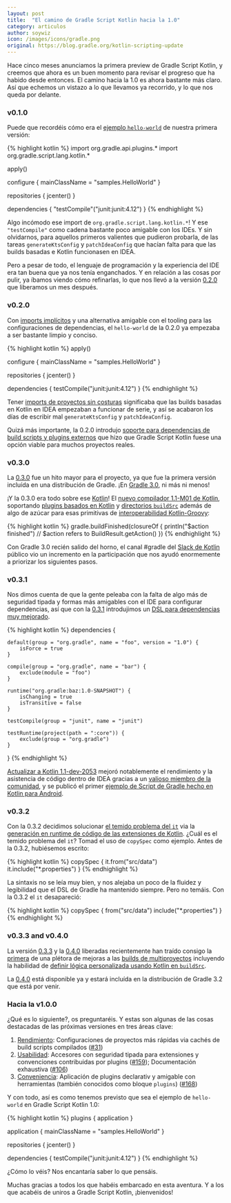 ```yaml
---
layout: post
title:  "El camino de Gradle Script Kotlin hacia la 1.0"
category: articulos
author: soywiz
icon: /images/icons/gradle.png
original: https://blog.gradle.org/kotlin-scripting-update
---
```


Hace cinco meses anunciamos la primera preview de Gradle Script Kotlin,
y creemos que ahora es un buen momento para revisar el progreso que ha
habido desde entonces. El camino hacia la 1.0 es ahora bastante más claro.
Así que echemos un vistazo a lo que llevamos ya recorrido, y lo que nos
queda por delante.

### v0.1.0

Puede que recordéis cómo era el [ejemplo `hello-world`](https://github.com/gradle/gradle-script-kotlin/blob/cc14d3/samples/hello-world/build.gradle.kts)
de nuestra primera versión:

{% highlight kotlin %}
import org.gradle.api.plugins.*
import org.gradle.script.lang.kotlin.*

apply<ApplicationPlugin>()

configure<ApplicationPluginConvention> {
    mainClassName = "samples.HelloWorld"
}

repositories {
    jcenter()
}

dependencies {
    "testCompile"("junit:junit:4.12")
}
{% endhighlight %}

Algo incómodo ese import de `org.gradle.script.lang.kotlin.*`!
Y ese `"testCompile"` como cadena bastante poco amigable con los IDEs.
Y sin olvidarnos, para aquellos primeros valientes que pudieron probarla,
de las tareas `generateKtsConfig` y `patchIdeaConfig` que hacían falta
para que las builds basadas e Kotlin funcionasen en IDEA.

Pero a pesar de todo, el lenguaje de programación y la experiencia del IDE
era tan buena que ya nos tenía enganchados. Y en relación a las cosas por
pulir, ya íbamos viendo cómo refinarlas, lo que nos llevó a la versión
[0.2.0](https://github.com/gradle/gradle-script-kotlin/releases/tag/v0.2.0) que liberamos un mes después.

### v0.2.0

Con [imports implícitos](https://github.com/gradle/gradle-script-kotlin/issues/33) y una 
alternativa amigable con el tooling para las configuraciones de dependencias, el `hello-world`
de la 0.2.0 ya empezaba a ser bastante limpio y conciso.

{% highlight kotlin %}
apply<ApplicationPlugin>()

configure<ApplicationPluginConvention> {
    mainClassName = "samples.HelloWorld"
}

repositories {
    jcenter()
}

dependencies {
    testCompile("junit:junit:4.12")
}
{% endhighlight %}

Tener [imports de proyectos sin costuras](https://github.com/gradle/gradle-script-kotlin/issues/26)
significaba que las builds basadas en Kotlin en IDEA empezaban a funcionar de serie, y así
se acabaron los días de escribir mal `generateKtsConfig` y `patchIdeaConfig`.

Quizá más importante, la 0.2.0 introdujo [soporte para dependencias de build scripts y plugins externos](https://github.com/gradle/gradle-script-kotlin/issues/29)
que hizo que Gradle Script Kotlin fuese una opción viable para muchos proyectos reales.

### v0.3.0

La [0.3.0](https://github.com/gradle/gradle-script-kotlin/releases/tag/v0.3.0) fue un hito mayor para el proyecto, ya que fue la primera versión incluída en una distribución
de Gradle. ¡En [Gradle 3.0](https://github.com/gradle/gradle/releases/tag/v3.0.0), ni más ni menos!

¡Y la 0.3.0 era todo sobre ese [Kotlin](https://kotlin.link/)!
El [nuevo compilador 1.1-M01 de Kotlin](https://blog.jetbrains.com/kotlin/2016/07/first-glimpse-of-kotlin-1-1-coroutines-type-aliases-and-more/),
soportando [plugins basados en Kotlin](https://github.com/gradle/gradle-script-kotlin/issues/84) y
[directorios `buildSrc`](https://github.com/gradle/gradle-script-kotlin/issues/86) además de algo
de azúcar para esas primitivas de [interoperabilidad Kotlin-Groovy](https://github.com/gradle/gradle-script-kotlin/issues/103):

{% highlight kotlin %}
gradle.buildFinished(closureOf<BuildResult> {
    println("$action finished") // $action refers to BuildResult.getAction()
})
{% endhighlight %}

Con Gradle 3.0 recién salido del horno, el canal #gradle del [Slack de Kotlin](http://kotlinslackin.herokuapp.com/) público vio un incremento
en la participación que nos ayudó enormemente a priorizar los siguientes pasos.

### v0.3.1

Nos dimos cuenta de que la gente peleaba con la falta de algo más de seguridad tipada y formas más
amigables con el IDE para configurar dependencias, así que con la [0.3.1](https://github.com/gradle/gradle-script-kotlin/releases/tag/v0.3.1)
introdujimos un [DSL para dependencias muy mejorado](https://github.com/gradle/gradle-script-kotlin/issues/107).

{% highlight kotlin %}
dependencies {

    default(group = "org.gradle", name = "foo", version = "1.0") {
        isForce = true
    }

    compile(group = "org.gradle", name = "bar") {
        exclude(module = "foo")
    }

    runtime("org.gradle:baz:1.0-SNAPSHOT") {
        isChanging = true
        isTransitive = false
    }

    testCompile(group = "junit", name = "junit")

    testRuntime(project(path = ":core")) {
        exclude(group = "org.gradle")
    }
}
{% endhighlight %}


[Actualizar a Kotlin 1.1-dev-2053](https://github.com/gradle/gradle-script-kotlin/issues/108) mejoró notablemente el rendimiento y la asistencia de código
dentro de IDEA gracias a un [valioso miembro de la comunidad](https://github.com/tyvsmith), y se publicó el primer
[ejemplo de Script de Gradle hecho en Kotlin para Android](https://github.com/gradle/gradle-script-kotlin/tree/96b6fe/samples/hello-android).

### v0.3.2

Con la 0.3.2 decidimos solucionar [el temido problema del `it`](https://www.youtube.com/watch?v=vv4zh_oPBTw&feature=youtu.be&t=1387)
via la [generación en runtime de código de las extensiones de Kotlin](https://github.com/gradle/gradle-script-kotlin/issues/117).
¿Cuál es el temido problema del `it`? Tomad el uso de `copySpec` como ejemplo. Antes de la 0.3.2,
hubiésemos escrito:

{% highlight kotlin %}
copySpec {
    it.from("src/data")
    it.include("*.properties")
}
{% endhighlight %}

La sintaxis no se leía muy bien, y nos alejaba un poco de la fluidez y legibilidad que el DSL de Gradle
ha mantenido siempre. Pero no temáis. Con la 0.3.2 el `it` desapareció:

{% highlight kotlin %}
copySpec {
    from("src/data")
    include("*.properties")
}
{% endhighlight %}

### v0.3.3 and v0.4.0

La versión [0.3.3](https://github.com/gradle/gradle-script-kotlin/releases/tag/v0.3.3)
y la [0.4.0](https://github.com/gradle/gradle-script-kotlin/releases/tag/v0.4.0)
liberadas recientemente han traído consigo la [primera](https://github.com/gradle/gradle-script-kotlin/issues/137)
de una plétora de mejoras a las [builds de multiproyectos](https://github.com/gradle/gradle-script-kotlin/issues/112)
incluyendo la habilidad de [definir lógica personalizada usando Kotlin en `buildSrc`](https://github.com/gradle/gradle-script-kotlin/blob/7c74044cd84c4c426f1bca9af9f48bf332620c73/samples/multi-project-with-buildSrc/README.md).

La [0.4.0](https://github.com/gradle/gradle-script-kotlin/releases/tag/v0.4.0) está disponible ya y estará incluída en la distribución de Gradle 3.2 que está por venir.   

### Hacia la v1.0.0

¿Qué es lo siguiente?, os preguntaréis. Y estas son algunas de las cosas destacadas de las próximas versiones en tres áreas clave:

1. [Rendimiento](https://github.com/gradle/gradle-script-kotlin/issues/160): Configuraciones de proyectos más rápidas via cachés de build scripts compilados ([#31](https://github.com/gradle/gradle-script-kotlin/issues/31))
2. [Usabilidad](https://github.com/gradle/gradle-script-kotlin/issues/54): Accesores con seguridad tipada para extensiones y convenciones contribuidas por plugins ([#159](https://github.com/gradle/gradle-script-kotlin/issues/159)); Documentación exhaustiva ([#106](https://github.com/gradle/gradle-script-kotlin/issues/106))
3. [Conveniencia](https://github.com/gradle/gradle-script-kotlin/issues/30): Aplicación de plugins declarativ y amigable con herramientas (también conocidos como bloque `plugins`) ([#168](https://github.com/gradle/gradle-script-kotlin/issues/168))

Y con todo, así es como tenemos previsto que sea el ejemplo de `hello-world` en Gradle Script Kotlin 1.0:

{% highlight kotlin %}
plugins {
    application
}

application {
    mainClassName = "samples.HelloWorld"
}

repositories {
    jcenter()
}

dependencies {
    testCompile("junit:junit:4.12")
}
{% endhighlight %}

¿Cómo lo véis? Nos encantaría saber lo que pensáis.

Muchas gracias a todos los que habéis embarcado en esta aventura. Y a los que acabéis de uniros
a Gradle Script Kotlin, ¡bienvenidos!
